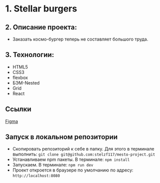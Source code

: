 # 1. Stellar burgers

## 2. Описание проекта:  
* Заказать космо-бургер теперь не составляет большого труда.

## 3. Технологии:
* HTML5
* CSS3
* flexbox 
* БЭМ-Nested
* Grid
* React

## Ссылки
<a href="https://www.figma.com/file/8Qryx4rwt3ijUO1sH0xrkl/React-_-%D0%9F%D1%80%D0%BE%D0%B5%D0%BA%D1%82%D0%BD%D1%8B%D0%B5-%D0%B7%D0%B0%D0%B4%D0%B0%D1%87%D0%B8-(3-%D0%BC%D0%B5%D1%81%D1%8F%D1%86%D0%B0)_external_link-(Copy)?t=kQxQLdDAZfExg1uC-6">Figma</a>

## Запуск в локальном репозитории
* Скопировать репозиторий к себе в папку. Для этого в терминале выполнить: ``` git clone git@github.com:stelzf117/mesto-project.git ```
* Устанавливаем npm пакеты. В терминале: ``` npm install ```
* Запускаем. В терминале: ``` npm run dev ```
* Проект откроется в браузере по умолчанию по адресу: ``` http://localhost:8080 ```
